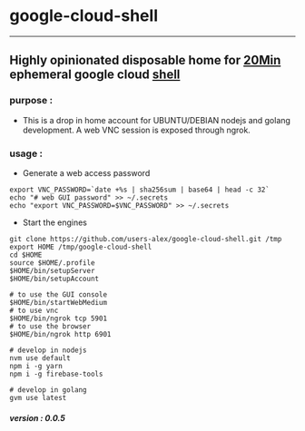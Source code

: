 # google-cloud-shell
--------
## Highly opinionated disposable home for [20Min](./README-cloudshell.md) ephemeral google cloud [shell](https://console.cloud.google.com/cloudshell)

### purpose :
- This is a drop in home account for UBUNTU/DEBIAN nodejs and golang
  development.  A web VNC session is exposed through ngrok.

### usage :

- Generate a web access password
```
export VNC_PASSWORD=`date +%s | sha256sum | base64 | head -c 32`
echo "# web GUI password" >> ~/.secrets
echo "export VNC_PASSWORD=$VNC_PASSWORD" >> ~/.secrets
```
- Start the engines
```
git clone https://github.com/users-alex/google-cloud-shell.git /tmp
export HOME /tmp/google-cloud-shell
cd $HOME
source $HOME/.profile
$HOME/bin/setupServer
$HOME/bin/setupAccount

# to use the GUI console
$HOME/bin/startWebMedium
# to use vnc
$HOME/bin/ngrok tcp 5901
# to use the browser
$HOME/bin/ngrok http 6901

# develop in nodejs
nvm use default
npm i -g yarn
npm i -g firebase-tools

# develop in golang
gvm use latest

```



##### version : 0.0.5
